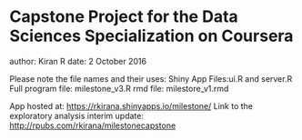 Capstone Project for the Data Sciences Specialization on Coursera
========================================================
author: Kiran R
date: 2 October 2016

Please note the file names and their uses:
Shiny App Files:ui.R and server.R
Full program file: milestone_v3.R
rmd file: milestore_v1.rmd



App hosted at: https://rkirana.shinyapps.io/milestone/
Link to the exploratory analysis interim update: http://rpubs.com/rkirana/milestonecapstone
